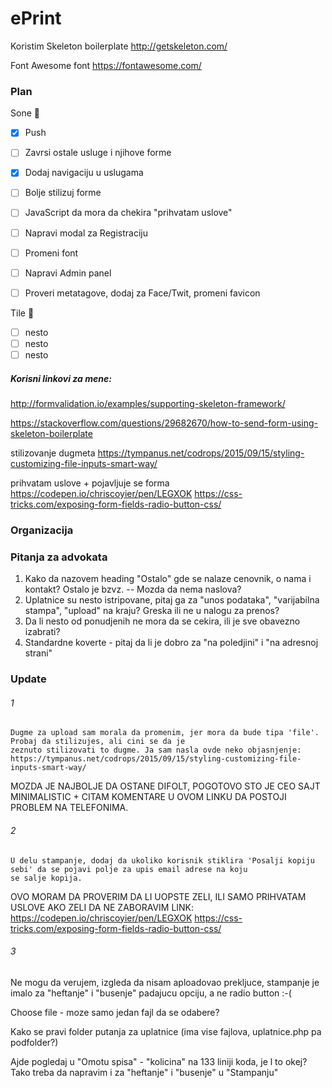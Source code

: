 # ePrint

Koristim Skeleton boilerplate
http://getskeleton.com/

Font Awesome font
https://fontawesome.com/

### Plan

Sone :baby_chick:
- [x] Push
- [ ] Zavrsi ostale usluge i njihove forme
- [x] Dodaj navigaciju u uslugama 
- [ ] Bolje stilizuj forme
- [ ] JavaScript da mora da chekira "prihvatam uslove"
- [ ] Napravi modal za Registraciju
- [ ] Promeni font
- [ ] Napravi Admin panel
- [ ] Proveri metatagove, dodaj za Face/Twit, promeni favicon


Tile :rabbit:
- [ ] nesto
- [ ] nesto
- [ ] nesto

##### Korisni linkovi za mene:
http://formvalidation.io/examples/supporting-skeleton-framework/

https://stackoverflow.com/questions/29682670/how-to-send-form-using-skeleton-boilerplate

stilizovanje dugmeta
https://tympanus.net/codrops/2015/09/15/styling-customizing-file-inputs-smart-way/

prihvatam uslove + pojavljuje se forma
https://codepen.io/chriscoyier/pen/LEGXOK
https://css-tricks.com/exposing-form-fields-radio-button-css/



### Organizacija


### Pitanja za advokata
1. Kako da nazovem heading "Ostalo" gde se nalaze cenovnik, o nama i kontakt? Ostalo je bzvz.
	-- Mozda da nema naslova?
2. Uplatnice su nesto istripovane, pitaj ga za "unos podataka", "varijabilna stampa", "upload" na kraju? Greska ili ne u nalogu za prenos?
3. Da li nesto od ponudjenih ne mora da se cekira, ili je sve obavezno izabrati?
4. Standardne koverte - pitaj da li je dobro za "na poledjini" i "na adresnoj strani"


### Update
###### 1	
	Dugme za upload sam morala da promenim, jer mora da bude tipa 'file'. Probaj da stilizujes, ali cini se da je 
	zeznuto stilizovati to dugme. Ja sam nasla ovde neko objasnjenje: https://tympanus.net/codrops/2015/09/15/styling-customizing-file-inputs-smart-way/

MOZDA JE NAJBOLJE DA OSTANE DIFOLT, POGOTOVO STO JE CEO SAJT MINIMALISTIC + CITAM KOMENTARE U OVOM LINKU DA POSTOJI PROBLEM NA TELEFONIMA.
###### 2
	U delu stampanje, dodaj da ukoliko korisnik stiklira 'Posalji kopiju sebi' da se pojavi polje za upis email adrese na koju
	se salje kopija.

OVO MORAM DA PROVERIM DA LI UOPSTE ZELI, ILI SAMO PRIHVATAM USLOVE
AKO ZELI DA NE ZABORAVIM LINK: 
https://codepen.io/chriscoyier/pen/LEGXOK
https://css-tricks.com/exposing-form-fields-radio-button-css/

###### 3
Ne mogu da verujem, izgleda da nisam aploadovao prekljuce, stampanje je imalo za "heftanje" i "busenje" padajucu opciju, a ne radio button :-(

Choose file - moze samo jedan fajl da se odabere?

Kako se pravi folder putanja za uplatnice (ima vise fajlova, uplatnice.php pa podfolder?)

Ajde pogledaj u "Omotu spisa" - "kolicina" na 133 liniji koda, je l to okej? Tako treba da napravim i za "heftanje" i "busenje" u "Stampanju"



